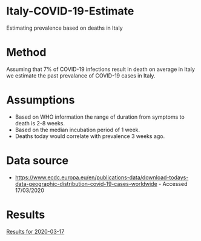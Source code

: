 # Italy-COVID-19-Estimate
Estimating prevalence based on deaths in Italy

# Method

Assuming that 7% of COVID-19 infections result in death on average in Italy we estimate the past prevalance of COVID-19 cases in Italy.

# Assumptions

* Based on WHO information the range of duration from symptoms to death is 2-8 weeks.
* Based on the median incubation period of 1 week.
* Deaths today would correlate with prevalence 3 weeks ago.

# Data source 

* https://www.ecdc.europa.eu/en/publications-data/download-todays-data-geographic-distribution-covid-19-cases-worldwide - Accessed 17/03/2020

# Results

[Results for 2020-03-17](2020-03-17.png)
